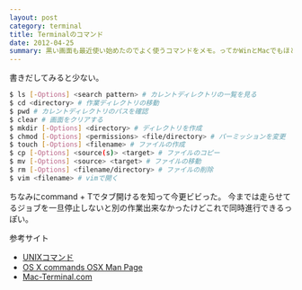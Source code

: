 ```yaml
---
layout: post
category: terminal
title: Terminalのコマンド
date: 2012-04-25
summary: 黒い画面も最近使い始めたのでよく使うコマンドをメモ。ってかWinとMacでもほとんど同じだけどたまにどっちかにしかないコマンドもあるから混乱してきた。会社もMacにしたい。
---
```


書きだしてみると少ない。

```bash
$ ls [-Options] <search pattern> # カレントディレクトリの一覧を見る
$ cd <directory> # 作業ディレクトリの移動
$ pwd # カレントディレクトリのパスを確認
$ clear # 画面をクリアする
$ mkdir [-Options] <directory> # ディレクトリを作成
$ chmod [-Options] <permissions> <file/directory> # パーミッションを変更
$ touch [-Options] <filename> # ファイルの作成
$ cp [-Options] <source(s)> <target> # ファイルのコピー
$ mv [-Options] <source> <target> # ファイルの移動
$ rm [-Options] <filename/directory> # ファイルの削除
$ vim <filename> # vimで開く
```

ちなみにcommand + Tでタブ開けるを知って今更ビビった。
今までは走らせてるジョブを一旦停止しないと別の作業出来なかったけどこれで同時進行できるっぽい。

参考サイト

* [UNIXコマンド](http://www.k-tanaka.net/unix/ 'UNIXコマンド')
* [OS X commands OSX Man Page](http://ss64.com/osx/ 'OS X commands OSX Man Page')
* [Mac-Terminal.com](http://www.mac-terminal.com/ 'Mac-Terminal.com')
